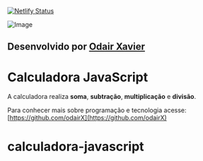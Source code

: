 
[![Netlify Status](https://api.netlify.com/api/v1/badges/678ba7a3-6f5e-4262-898a-6f41d661de1a/deploy-status)](https://app.netlify.com/sites/calculadora-js/deploys)

![Image](https://3.bp.blogspot.com/-OTNMTTR0QpM/WfTH6WCrOCI/AAAAAAAAAjU/rAqmaWA754ALN36QtA3CCJo5MopsdBW4QCLcBGAs/s400/calculadora.jpg)

## Desenvolvido por [Odair Xavier](https://github.com/odairX)

# Calculadora JavaScript

A calculadora realiza **soma**, **subtração**, **multiplicação** e **divisão**.

Para conhecer mais sobre programação e tecnologia acesse: [https://github.com/odairX](https://github.com/odairX)
# calculadora-javascript
